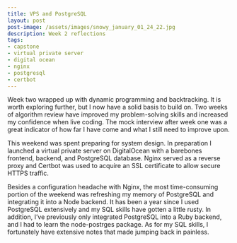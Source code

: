 ```yaml
---
title: VPS and PostgreSQL
layout: post
post-image: /assets/images/snowy_january_01_24_22.jpg
description: Week 2 reflections
tags:
- capstone
- virtual private server
- digital ocean
- nginx
- postgresql
- certbot
---
```

Week two wrapped up with dynamic programming and backtracking. It is worth exploring further, but I now have a solid basis to build on. Two weeks of algorithm review have improved my problem-solving skills and increased my confidence when live coding. The mock interview after week one was a great indicator of how far I have come and what I still need to improve upon. 

This weekend was spent preparing for system design. In preparation I launched a virtual private server on DigitalOcean with a barebones frontend, backend, and PostgreSQL database. Nginx served as a reverse proxy and Certbot was used to acquire an SSL certificate to allow secure HTTPS traffic.  

Besides a configuration headache with Nginx, the most time-consuming portion of the weekend was refreshing my memory of PostgreSQL and integrating it into a Node backend. It has been a year since I used PostgreSQL extensively and my SQL skills have gotten a little rusty. In addition, I’ve previously only integrated PostgreSQL into a Ruby backend, and I had to learn the node-postrges package. As for my SQL skills, I fortunately have extensive notes that made jumping back in painless. 